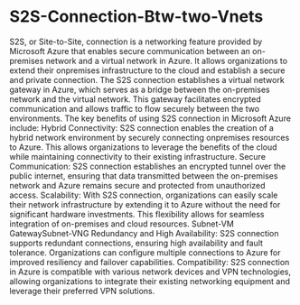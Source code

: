 # S2S-Connection-Btw-two-Vnets
S2S, or Site-to-Site, connection is a networking feature
provided by Microsoft Azure that enables secure
communication between an on-premises network and a virtual
network in Azure. It allows organizations to extend their onpremises infrastructure to the cloud and establish a secure and
private connection.
The S2S connection establishes a virtual network gateway in
Azure, which serves as a bridge between the on-premises
network and the virtual network. This gateway facilitates
encrypted communication and allows traffic to flow securely
between the two environments.
The key benefits of using S2S connection in Microsoft
Azure include:
Hybrid Connectivity: S2S connection enables the creation of a
hybrid network environment by securely connecting onpremises resources to Azure. This allows organizations to
leverage the benefits of the cloud while maintaining
connectivity to their existing infrastructure.
Secure Communication: S2S connection establishes an
encrypted tunnel over the public internet, ensuring that data
transmitted between the on-premises network and Azure
remains secure and protected from unauthorized access.
Scalability: With S2S connection, organizations can easily
scale their network infrastructure by extending it to Azure
without the need for significant hardware investments. This
flexibility allows for seamless integration of on-premises and
cloud resources.
Subnet-VM
GatewaySubnet-VNG
Redundancy and High Availability: S2S connection supports
redundant connections, ensuring high availability and fault
tolerance. Organizations can configure multiple connections to
Azure for improved resiliency and failover capabilities.
Compatibility: S2S connection in Azure is compatible with
various network devices and VPN technologies, allowing
organizations to integrate their existing networking equipment
and leverage their preferred VPN solutions.
